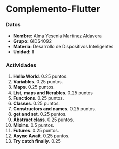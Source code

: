 # Complemento-Flutter
### Datos

- **Nombre:** Alma Yesenia Martínez Aldavera  
- **Grupo:** GIDS4092  
- **Materia:** Desarrollo de Dispositivos Inteligentes  
- **Unidad:** II

### Actividades

1. **Hello World**. 0.25 puntos.
2. **Variables**. 0.25 puntos.
3. **Maps**. 0.25 puntos.
4. **List, maps and Iterables**. 0.25 puntos
5. **Functions**. 0.25 puntos.
6. **Classes**. 0.25 puntos.
7. **Constructors and names**. 0.25 puntos.
8. **get and set**. 0.25 puntos.
9. **Abstract class**. 0.25 puntos.
10. **Mixins**. 0.5 puntos.
11. **Futures**. 0.25 puntos.
12. **Async Await**. 0.25 puntos.
13. **Try catch finally**. 0.25

